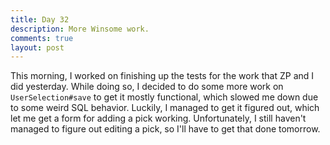 ```yaml
---
title: Day 32
description: More Winsome work.
comments: true
layout: post
---
```

This morning, I worked on finishing up the tests for the work that ZP and I did yesterday. While doing so, I decided to do some more work on `UserSelection#save` to get it mostly functional, which slowed me down due to some weird SQL behavior. Luckily, I managed to get it figured out, which let me get a form for adding a pick working. Unfortunately, I still haven't managed to figure out editing a pick, so I'll have to get that done tomorrow.
